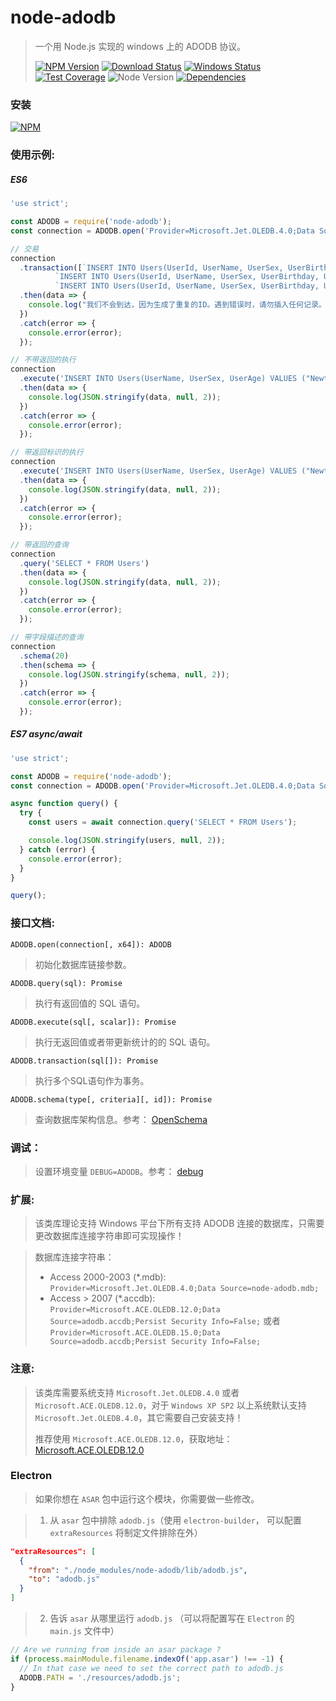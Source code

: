 # node-adodb

> 一个用 Node.js 实现的 windows 上的 ADODB 协议。
>
> [![NPM Version][npm-image]][npm-url]
> [![Download Status][download-image]][npm-url]
> [![Windows Status][appveyor-image]][appveyor-url]
> [![Test Coverage][coveralls-image]][coveralls-url]
> ![Node Version][node-image]
> [![Dependencies][david-image]][david-url]

### 安装

[![NPM](https://nodei.co/npm/node-adodb.png)](https://nodei.co/npm/node-adodb/)

### 使用示例:

##### ES6

```js
'use strict';

const ADODB = require('node-adodb');
const connection = ADODB.open('Provider=Microsoft.Jet.OLEDB.4.0;Data Source=node-adodb.mdb;');

// 交易
connection
  .transaction([`INSERT INTO Users(UserId, UserName, UserSex, UserBirthday, UserMarried) VALUES (10, "Tom", "Male", "1981/5/10", 0);`,
          `INSERT INTO Users(UserId, UserName, UserSex, UserBirthday, UserMarried) VALUES (11, "Brenda", "Female", "2001/1/11", 0);`,
          `INSERT INTO Users(UserId, UserName, UserSex, UserBirthday, UserMarried) VALUES (10, "Bill", "Male", "1991/3/9", 0);`])
  .then(data => {
    console.log("我们不会到达，因为生成了重复的ID。遇到错误时，请勿插入任何记录。");
  })
  .catch(error => {
    console.error(error);
  });

// 不带返回的执行
connection
  .execute('INSERT INTO Users(UserName, UserSex, UserAge) VALUES ("Newton", "Male", 25)')
  .then(data => {
    console.log(JSON.stringify(data, null, 2));
  })
  .catch(error => {
    console.error(error);
  });

// 带返回标识的执行
connection
  .execute('INSERT INTO Users(UserName, UserSex, UserAge) VALUES ("Newton", "Male", 25)', 'SELECT @@Identity AS id')
  .then(data => {
    console.log(JSON.stringify(data, null, 2));
  })
  .catch(error => {
    console.error(error);
  });

// 带返回的查询
connection
  .query('SELECT * FROM Users')
  .then(data => {
    console.log(JSON.stringify(data, null, 2));
  })
  .catch(error => {
    console.error(error);
  });

// 带字段描述的查询
connection
  .schema(20)
  .then(schema => {
    console.log(JSON.stringify(schema, null, 2));
  })
  .catch(error => {
    console.error(error);
  });
```

##### ES7 async/await

```js
'use strict';

const ADODB = require('node-adodb');
const connection = ADODB.open('Provider=Microsoft.Jet.OLEDB.4.0;Data Source=node-adodb.mdb;');

async function query() {
  try {
    const users = await connection.query('SELECT * FROM Users');

    console.log(JSON.stringify(users, null, 2));
  } catch (error) {
    console.error(error);
  }
}

query();
```

### 接口文档:

`ADODB.open(connection[, x64]): ADODB`

> 初始化数据库链接参数。

`ADODB.query(sql): Promise`

> 执行有返回值的 SQL 语句。

`ADODB.execute(sql[, scalar]): Promise`

> 执行无返回值或者带更新统计的的 SQL 语句。

`ADODB.transaction(sql[]): Promise`

> 执行多个SQL语句作为事务。

`ADODB.schema(type[, criteria][, id]): Promise`

> 查询数据库架构信息。参考： [OpenSchema](https://docs.microsoft.com/zh-cn/sql/ado/reference/ado-api/openschema-method)

### 调试：

> 设置环境变量 `DEBUG=ADODB`。参考： [debug](https://github.com/visionmedia/debug)

### 扩展:

> 该类库理论支持 Windows 平台下所有支持 ADODB 连接的数据库，只需要更改数据库连接字符串即可实现操作！

> 数据库连接字符串：
>
> - Access 2000-2003 (\*.mdb): `Provider=Microsoft.Jet.OLEDB.4.0;Data Source=node-adodb.mdb;`
> - Access > 2007 (\*.accdb): `Provider=Microsoft.ACE.OLEDB.12.0;Data Source=adodb.accdb;Persist Security Info=False;` 或者   `Provider=Microsoft.ACE.OLEDB.15.0;Data Source=adodb.accdb;Persist Security Info=False;`

### 注意:

> 该类库需要系统支持 `Microsoft.Jet.OLEDB.4.0` 或者 `Microsoft.ACE.OLEDB.12.0`，对于 `Windows XP SP2` 以上系统默认支持 `Microsoft.Jet.OLEDB.4.0`，其它需要自己安装支持！
>
> 推荐使用 `Microsoft.ACE.OLEDB.12.0`，获取地址： [Microsoft.ACE.OLEDB.12.0](https://www.microsoft.com/zh-CN/download/details.aspx?id=13255)

### Electron

> 如果你想在 `ASAR` 包中运行这个模块，你需要做一些修改。

> 1. 从 `asar` 包中排除 `adodb.js`（使用 `electron-builder`， 可以配置 `extraResources` 将制定文件排除在外）

```json
"extraResources": [
  {
    "from": "./node_modules/node-adodb/lib/adodb.js",
    "to": "adodb.js"
  }
]
```

> 2. 告诉 `asar` 从哪里运行 `adodb.js` （可以将配置写在 `Electron` 的 `main.js` 文件中）

```javascript
// Are we running from inside an asar package ?
if (process.mainModule.filename.indexOf('app.asar') !== -1) {
  // In that case we need to set the correct path to adodb.js
  ADODB.PATH = './resources/adodb.js';
}
```

[npm-image]: https://img.shields.io/npm/v/node-adodb.svg?style=flat-square
[npm-url]: https://www.npmjs.org/package/node-adodb
[download-image]: https://img.shields.io/npm/dm/node-adodb.svg?style=flat-square
[appveyor-image]: https://img.shields.io/appveyor/ci/nuintun/node-adodb/master.svg?style=flat-square&label=windows
[appveyor-url]: https://ci.appveyor.com/project/nuintun/node-adodb
[coveralls-image]: http://img.shields.io/coveralls/nuintun/node-adodb/master.svg?style=flat-square
[coveralls-url]: https://coveralls.io/r/nuintun/node-adodb?branch=master
[david-image]: https://img.shields.io/david/nuintun/node-adodb.svg?style=flat-square
[david-url]: https://david-dm.org/nuintun/node-adodb
[node-image]: https://img.shields.io/node/v/node-adodb.svg?style=flat-square
